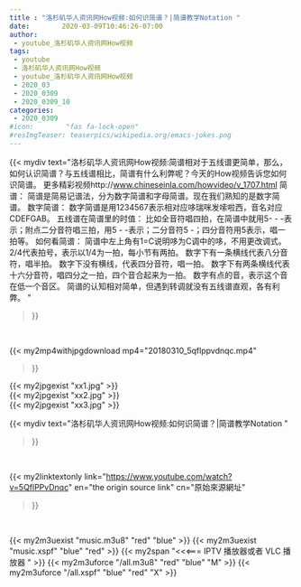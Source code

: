 ```yaml
---
title : "洛杉矶华人资讯网How视频:如何识简谱？|简谱教学Notation "
date:        2020-03-09T10:46:26-07:00
author:
 - youtube_洛杉矶华人资讯网How视频
tags:
 - youtube
 - 洛杉矶华人资讯网How视频
 - youtube_洛杉矶华人资讯网How视频
 - 2020_03
 - 2020_0309
 - 2020_0309_10
categories:
 - 2020_0309
#icon:        "fas fa-lock-open"
#resImgTeaser: teaserpics/wikipedia.org/emacs-jokes.png
---
```


{{< mydiv text="洛杉矶华人资讯网How视频:简谱相对于五线谱更简单，那么，如何认识简谱？与五线谱相比，简谱有什么利弊呢？今天的How视频告诉您如何识简谱。 更多精彩视频http://www.chineseinla.com/howvideo/v_1707.html  简谱：  简谱是简易记谱法，分为数字简谱和字母简谱。现在我们熟知的是数字简谱。  数字简谱：  数字简谱是用1234567表示相对应哆瑞咪发嗦啦西，音名对应CDEFGAB。  五线谱在简谱里的时值：  比如全音符唱四拍，在简谱中就用5- - -表示；附点二分音符唱三拍，用5 - -表示；二分音符5 -；四分音符用5表示，唱一拍等。  如何看简谱：  简谱中左上角有1=C说明哆为C调中的哆，不用更改调式。  2/4代表拍号，表示以1/4为一拍，每小节有两拍。  数字下有一条横线代表八分音符，唱半拍。  数字下没有横线，代表四分音符，唱一拍。  数字下有两条横线代表十六分音符，唱四分之一拍，四个音合起来为一拍。  数字有点的音，表示这个音在低一个音区。  简谱的认知相对简单，但遇到转调就没有五线谱直观，各有利弊。 "
>}}
<br>


{{< my2mp4withjpgdownload mp4="20180310_5qflppvdnqc.mp4"
>}}

{{< my2jpgexist "xx1.jpg" >}}<br>
{{< my2jpgexist "xx2.jpg" >}}<br>
{{< my2jpgexist "xx3.jpg" >}}<br>



{{< mydiv text="洛杉矶华人资讯网How视频:如何识简谱？|简谱教学Notation "
>}}
<br>

{{< my2linktextonly link="https://www.youtube.com/watch?v=5QflPPvDnqc"
en="the origin source link" cn="原始來源網址"
>}}


<br>

{{< my2m3uexist "music.m3u8" "red"  "blue" >}} {{< my2m3uexist "music.xspf" "blue" "red"  >}} {{< my2span "<<<=== IPTV 播放器或者 VLC 播放器 " >}} {{< my2m3uforce "/all.m3u8" "red"  "blue" "M" >}} {{< my2m3uforce "/all.xspf" "blue" "red"  "X" >}} 
